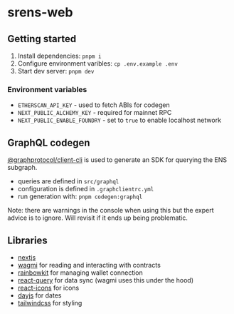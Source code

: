 # srens-web

## Getting started

1. Install dependencies: `pnpm i`
2. Configure environment varibles: `cp .env.example .env`
3. Start dev server: `pnpm dev`

### Environment variables

- `ETHERSCAN_API_KEY` - used to fetch ABIs for codegen
- `NEXT_PUBLIC_ALCHEMY_KEY` - required for mainnet RPC
- `NEXT_PUBLIC_ENABLE_FOUNDRY` - set to `true` to enable localhost network

## GraphQL codegen

[@graphprotocol/client-cli](https://thegraph.com/docs/en/querying/querying-from-an-application/) is used to generate an SDK for querying the ENS subgraph.

- queries are defined in `src/graphql`
- configuration is defined in `.graphclientrc.yml`
- run generation with: `pnpm codegen:graphql`

Note: there are warnings in the console when using this but the expert advice is to ignore. Will revisit if it ends up being problematic.

## Libraries

- [nextjs](https://nextjs.org/)
- [wagmi](https://wagmi.sh/) for reading and interacting with contracts
- [rainbowkit](https://www.rainbowkit.com/) for managing wallet connection
- [react-query](https://tanstack.com/query/v4/docs/react/overview) for data sync (wagmi uses this under the hood)
- [react-icons](https://react-icons.github.io/react-icons) for icons
- [dayjs](https://day.js.org/) for dates
- [tailwindcss](https://tailwindcss.com/) for styling
